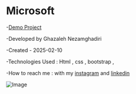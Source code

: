 # Microsoft

-[Demo Project](https://ghazalehnezamghadiri.github.io/Microsoft/) 

-Developed by Ghazaleh Nezamghadiri

-Created - 2025-02-10

-Technologies Used : Html , css , bootstrap ,  

-How to reach me : with my [instagram](https://www.instagram.com/ghazale.ghadiri/?hl=en) and  [linkedin](https://www.linkedin.com/in/ghazaleh-nezamghadiri-06b626302/)

![Image](https://github.com/user-attachments/assets/aec055f8-17ee-43cf-b8e9-fe747dac299e)
